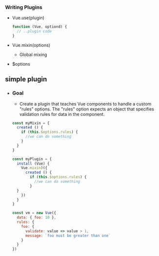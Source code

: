 ### Writing Plugins

- Vue.use(plugin)

  ```js
  function (Vue, optiond) {
    // ..plugin code
  }
  ```

  

- Vue.mixin(options) 

  - Global mixing

- $options



## simple plugin

- ### Goal

  - Create a plugin that teaches Vue components to handle a custom "rules" options. The "rules" option expects an object that specifies validation rules for data in the component.

  ```js
  const myMixin = {
    created () {
      if (this.$options.rules) {
        //we can do something
      }
    }
  }
  
  const myPlugin = {
    install (Vue) {
      Vue.mixin)({
        created () {
          if (this.$options.rules) {
            //we can do something
          }
    }
      })
    }
  }
  
  const vm = new Vue({
    data: { foo: 10 },
    rules: {
      foo: {
        validate: value => value > 1,
        message: `foo must be greater than one`
      }
    }
  }) 
  ```

  
